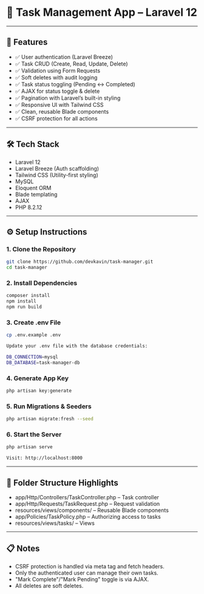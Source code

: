 # 📝 Task Management App – Laravel 12

---

## 🚀 Features

- ✅ User authentication (Laravel Breeze)
- ✅ Task CRUD (Create, Read, Update, Delete)
- ✅ Validation using Form Requests
- ✅ Soft deletes with audit logging
- ✅ Task status toggling (Pending ↔ Completed)
- ✅ AJAX for status toggle & delete
- ✅ Pagination with Laravel’s built-in styling
- ✅ Responsive UI with Tailwind CSS
- ✅ Clean, reusable Blade components
- ✅ CSRF protection for all actions

---

## 🛠 Tech Stack

- Laravel 12
- Laravel Breeze (Auth scaffolding)
- Tailwind CSS (Utility-first styling)
- MySQL
- Eloquent ORM
- Blade templating
- AJAX
- PHP 8.2.12

---

## ⚙️ Setup Instructions

### 1. Clone the Repository
```bash
git clone https://github.com/devkavin/task-manager.git
cd task-manager
```

### 2. Install Dependencies
```bash
composer install
npm install
npm run build
```

### 3. Create .env File
```bash
cp .env.example .env

Update your .env file with the database credentials:

DB_CONNECTION=mysql
DB_DATABASE=task-manager-db
```

### 4. Generate App Key
```bash
php artisan key:generate
```

### 5. Run Migrations & Seeders
```bash
php artisan migrate:fresh --seed
```

### 6. Start the Server
```bash
php artisan serve

Visit: http://localhost:8000
```
---

## 📂 Folder Structure Highlights

- app/Http/Controllers/TaskController.php – Task controller
- app/Http/Requests/TaskRequest.php –  Request validation
- resources/views/components/ – Reusable Blade components
- app/Policies/TaskPolicy.php – Authorizing access to tasks
- resources/views/tasks/ – Views

---

## 📋 Notes
- CSRF protection is handled via meta tag and fetch headers.
- Only the authenticated user can manage their own tasks.
- "Mark Complete"/"Mark Pending" toggle is via AJAX.
- All deletes are soft deletes.
